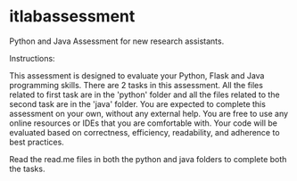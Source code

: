 # itlabassessment
Python and Java Assessment for new research assistants.

Instructions:

This assessment is designed to evaluate your Python, Flask and Java programming skills.
There are 2 tasks in this assessment. All the files related to first task are in the 'python' 
folder and all the files related to the second task are in the 'java' folder.
You are expected to complete this assessment on your own, without any external help.
You are free to use any online resources or IDEs that you are comfortable with.
Your code will be evaluated based on correctness, efficiency, readability, and adherence to best practices.

Read the read.me files in both the python and java folders to complete both the tasks. 
